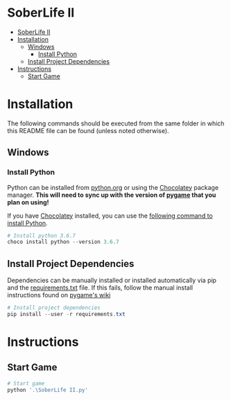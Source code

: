 # SoberLife II

- [SoberLife II](#soberlife-ii)
- [Installation](#installation)
  - [Windows](#windows)
    - [Install Python](#install-python)
  - [Install Project Dependencies](#install-project-dependencies)
- [Instructions](#instructions)
  - [Start Game](#start-game)

# Installation
The following commands should be executed from the same folder in which this README file can be found (unless noted otherwise).

## Windows

### Install Python
Python can be installed from [python.org](https://www.python.org/downloads/) or using the [Chocolatey](https://chocolatey.org/) package manager. **This will need to sync up with the version of [pygame](https://www.pygame.org) that you plan on using!**

If you have [Chocolatey](https://chocolatey.org) installed, you can use the [following command to install Python](https://chocolatey.org/packages/python/).

```powershell
# Install python 3.6.7
choco install python --version 3.6.7
```

## Install Project Dependencies
Dependencies can be manually installed or installed automatically via pip and the [requirements.txt](requirements.txt) file. If this fails, follow the manual install instructions found on [pygame's wiki](https://www.pygame.org/wiki/GettingStarted#Windows%20installation)

```powershell
# Install project dependencies
pip install --user -r requirements.txt
```

# Instructions

## Start Game

```powershell
# Start game
python '.\SoberLife II.py'
```